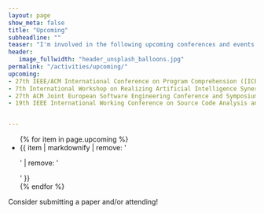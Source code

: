 ```yaml
---
layout: page
show_meta: false
title: "Upcoming"
subheadline: ""
teaser: "I'm involved in the following upcoming conferences and events:"
header:
   image_fullwidth: "header_unsplash_balloons.jpg"
permalink: "/activities/upcoming/"
upcoming:
- 27th IEEE/ACM International Conference on Program Comprehension ([ICPC 2019](https://conf.researchr.org/home/icpc-2019), program committee)
- 7th International Workshop on Realizing Artificial Intelligence Synergies in Software Engineering ([RAISE 2019](http://promisedata.org/raise/2019/), program committee), co-located with ICSE 2019
- 27th ACM Joint European Software Engineering Conference and Symposium on the Foundations of Software Engineering ([ESEC/FSE 2019](https://esec-fse19.ut.ee), Student Research Competition chair, Tallinn, Estonia, 26-30 August 2019)
- 19th IEEE International Working Conference on Source Code Analysis and Manipulation ([SCAM 2019](http://www.ieee-scam.org/2019/), program committee)


---
```

<ul>
    {% for item in page.upcoming %}
    <li>{{ item | markdownify | remove: '<p>' | remove: '</p>' }}</li>
    {% endfor %}
</ul>
Consider submitting a paper and/or attending!
